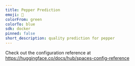 ```yaml
---
title: Pepper Prediction
emoji: 🦀
colorFrom: green
colorTo: blue
sdk: docker
pinned: false
short_description: quality prediction for pepper
---
```


Check out the configuration reference at https://huggingface.co/docs/hub/spaces-config-reference
